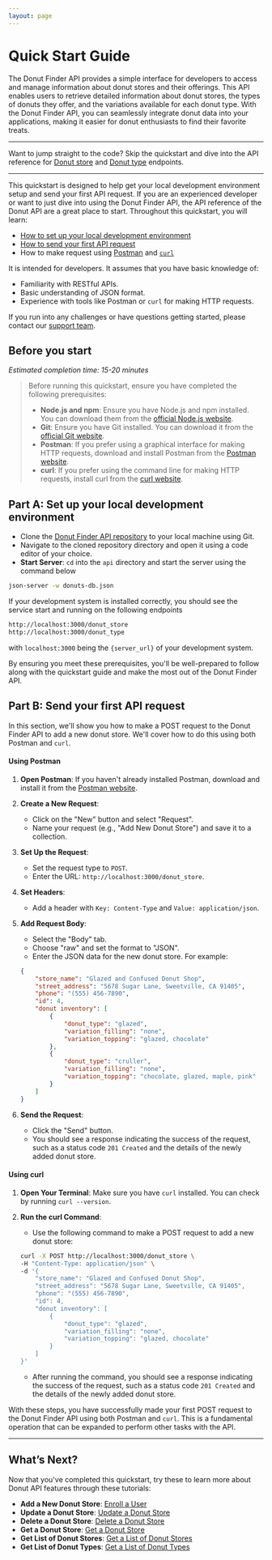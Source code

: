 ```yaml
---
layout: page
---
```


# Quick Start Guide

The Donut Finder API provides a simple interface for developers to access and manage information about donut stores and their offerings. This API enables users to retrieve detailed information about donut stores, the types of donuts they offer, and the variations available for each donut type. With the Donut Finder API, you can seamlessly integrate donut data into your applications, making it easier for donut enthusiasts to find their favorite treats.

---

Want to jump straight to the code?
Skip the quickstart and dive into the API reference for [Donut store](../Reference/donut-store/index.md) and [Donut type](../Reference/donut-type/index.md) endpoints.

---

This quickstart is designed to help get your local development environment setup and send your first API request. If you are an experienced developer or want to just dive into using the Donut Finder API, the API reference of the Donut API are a great place to start. Throughout this quickstart, you will learn:

* [How to set up your local development environment](#part-a-set-up-your-local-development-environment)
* [How to send your first API request](#part-b-send-your-first-api-request)
* How to make request using [Postman](#using-postman) and [ `curl` ](#using-curl)

It is intended for developers. It assumes that you have basic knowledge of:
* Familiarity with RESTful APIs.
* Basic understanding of JSON format.
* Experience with tools like Postman or `curl` for making HTTP requests.

If you run into any challenges or have questions getting started, please contact our [support team](https://donut.com/support).

## Before you start

*Estimated completion time: 15-20 minutes*

> Before running this quickstart, ensure you have completed the following prerequisites:
>
>    - **Node.js and npm**: Ensure you have Node.js and npm installed. You can download them from the [official Node.js website](https://nodejs.org/).
>    - **Git**: Ensure you have Git installed. You can download it from the [official Git website](https://git-scm.com/).
>    - **Postman**: If you prefer using a graphical interface for making HTTP requests, download and install Postman from the [Postman website](https://www.postman.com/downloads/).
>    - **curl**: If you prefer using the command line for making HTTP requests, install curl from the [curl website](https://curl.se/).


## Part A: Set up your local development environment

- Clone the [Donut Finder API repository](https://github.com/Aviatorscode2/Donut-Finder) to your local machine using Git.
- Navigate to the cloned repository directory and open it using a code editor of your choice.
- **Start Server**: `cd` into the `api` directory and start the server using the command below
    
```bash
json-server -w donuts-db.json
```

If your development system is installed correctly, you should see the service start and running on the following endpoints
    
```bash
http://localhost:3000/donut_store
http://localhost:3000/donut_type
```
with `localhost:3000` being the `{server_url}` of your development system.

By ensuring you meet these prerequisites, you'll be well-prepared to follow along with the quickstart guide and make the most out of the Donut Finder API.

## Part B: Send your first API request

In this section, we'll show you how to make a POST request to the Donut Finder API to add a new donut store. We'll cover how to do this using both Postman and `curl`.

#### Using Postman

1. **Open Postman**: If you haven't already installed Postman, download and install it from the [Postman website](https://www.postman.com/downloads/).

2. **Create a New Request**:
    - Click on the "New" button and select "Request".
    - Name your request (e.g., "Add New Donut Store") and save it to a collection.

3. **Set Up the Request**:
    - Set the request type to `POST`.
    - Enter the URL: `http://localhost:3000/donut_store`.

4. **Set Headers**:
    - Add a header with `Key: Content-Type` and `Value: application/json`.

5. **Add Request Body**:
    - Select the "Body" tab.
    - Choose "raw" and set the format to "JSON".
    - Enter the JSON data for the new donut store. For example:

    ```json
    {
        "store_name": "Glazed and Confused Donut Shop",
        "street_address": "5678 Sugar Lane, Sweetville, CA 91405",
        "phone": "(555) 456-7890",
        "id": 4,
        "donut inventory": [
            {
                "donut_type": "glazed",
                "variation_filling": "none",
                "variation_topping": "glazed, chocolate"
            },
            {
                "donut_type": "cruller",
                "variation_filling": "none",
                "variation_topping": "chocolate, glazed, maple, pink"
            }
        ]
    }
    ```

6. **Send the Request**:
    - Click the "Send" button.
    - You should see a response indicating the success of the request, such as a status code `201 Created` and the details of the newly added donut store.

#### Using curl

1. **Open Your Terminal**: Make sure you have `curl` installed. You can check by running `curl --version`.

2. **Run the curl Command**:
    - Use the following command to make a POST request to add a new donut store:

    ```bash
    curl -X POST http://localhost:3000/donut_store \
    -H "Content-Type: application/json" \
    -d '{
        "store_name": "Glazed and Confused Donut Shop",
        "street_address": "5678 Sugar Lane, Sweetville, CA 91405",
        "phone": "(555) 456-7890",
        "id": 4,
        "donut inventory": [
            {
                "donut_type": "glazed",
                "variation_filling": "none",
                "variation_topping": "glazed, chocolate"
            }
        ]
    }'
    ```

    - After running the command, you should see a response indicating the success of the request, such as a status code `201 Created` and the details of the newly added donut store.

With these steps, you have successfully made your first POST request to the Donut Finder API using both Postman and `curl`. This is a fundamental operation that can be expanded to perform other tasks with the API.

---

## What’s Next?

Now that you've completed this quickstart, try these to learn more about Donut API features through these tutorials:

- **Add a New Donut Store**: [Enroll a User](../tutorials/donut-store/add-new-store.md)
- **Update a Donut Store**: [Update a Donut Store](../tutorials/donut-store/update-a-store.md)
- **Delete a Donut Store**: [Delete a Donut Store](../tutorials/donut-store/delete-store.md)
- **Get a Donut Store**: [Get a Donut Store](../tutorials/donut-store/get-donut-store-by-id.md)
- **Get List of Donut Stores**: [Get a List of Donut Stores](../tutorials/donut-store/get-list-of-donut-stores.md)
- **Get List of Donut Types**: [Get a List of Donut Types](../tutorials/donut-type/get-a-list-of-donut-types.md)